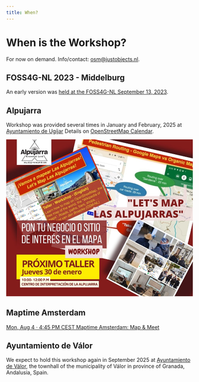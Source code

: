 ```yaml
---
title: When?
---
```

 
# When is the Workshop?
For now on demand. Info/contact: osm@justobjects.nl.

## FOSS4G-NL 2023 - Middelburg 

An early version was [held at the FOSS4G-NL September 13, 2023](https://2023.foss4g.nl/workshops/#session-126).

## Alpujarra 

Workshop was provided several times in January and February, 2025 at [Ayuntamiento de Ugíjar](https://www.ugijar.es/inicio/)
Details on [OpenStreetMap Calendar](https://osmcal.org/event/3417/).

![when](assets/images/workshop-flyer-fb.jpg)

## Maptime Amsterdam

[Mon, Aug 4 · 4:45 PM CEST Maptime Amsterdam: Map & Meet](https://www.meetup.com/maptime-ams/events/309055084/)

## Ayuntamiento de Válor

We expect to hold this workshop again in September 2025 at 
[Ayuntamiento de Válor](https://www.openstreetmap.org/node/5588139457), the townhall of the municipality of Válor 
in province of Granada, Andalusia, Spain.

